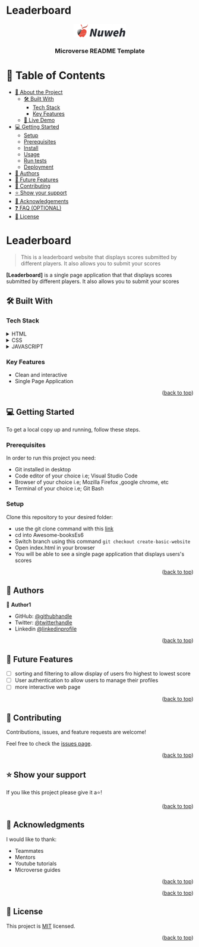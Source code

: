 
# Leaderboard
<div align="center">
  <!-- You are encouraged to replace this logo with your own! Otherwise you can also remove it. -->
  <img src="./logo.png" alt="logo" width="140"  height="auto" />
  <br/>

  <h3><b>Microverse README Template</b></h3>

</div>

<!-- TABLE OF CONTENTS -->

# 📗 Table of Contents

- [📖 About the Project](#about-project)
  - [🛠 Built With](#built-with)
    - [Tech Stack](#tech-stack)
    - [Key Features](#key-features)
  - [🚀 Live Demo](#live-demo)
- [💻 Getting Started](#getting-started)
  - [Setup](#setup)
  - [Prerequisites](#prerequisites)
  - [Install](#install)
  - [Usage](#usage)
  - [Run tests](#run-tests)
  - [Deployment](#triangular_flag_on_post-deployment)
- [👥 Authors](#authors)
- [🔭 Future Features](#future-features)
- [🤝 Contributing](#contributing)
- [⭐️ Show your support](#support)
- [🙏 Acknowledgements](#acknowledgements)
- [❓ FAQ (OPTIONAL)](#faq)
- [📝 License](#license)



<!-- PROJECT DESCRIPTION -->

# Leaderboard<a name="about-project"></a>

>  This is a  leaderboard website that  displays scores submitted by different players. It also allows you to submit your scores

**[Leaderboard]** is a single page application that that  displays scores submitted by different players. It also allows you to submit your scores
## 🛠 Built With <a name="built-with"></a>

### Tech Stack <a name="tech-stack"></a>

<details>
  <summary>HTML</summary>
  <ul>
    <li><a href="#">HTML</a></li>
  </ul>
</details>

<details>
  <summary>CSS</summary>
  <ul>
    <li><a href="#">CSS</a></li>
  </ul>
</details>

<details>
<summary>JAVASCRIPT</summary>
  <ul>
    <li><a href="#">JAVASCRIPT</a></li>
  </ul>
</details>

<!-- Features -->

### Key Features <a name="key-features"></a>

- Clean and interactive
- Single Page Application

<p align="right">(<a href="#readme-top">back to top</a>)</p>


<!-- GETTING STARTED -->

## 💻 Getting Started <a name="getting-started"></a>

To get a local copy up and running, follow these steps.

### Prerequisites

In order to run this project you need:
- Git installed in desktop
- Code editor of your choice i.e; Visual Studio Code
- Browser of your choice i.e; Mozilla Firefox ,google chrome, etc
- Terminal of your choice i.e; Git Bash
<!--
Example command:

```sh
 gem install rails
```
 -->
### Setup

Clone this repository to your desired folder:
- use the git clone command with this [link](git@github.com:Lornakaboro/Leaderboard.git)
- cd into Awesome-booksEs6
- Switch branch using this command `git checkout create-basic-website`
- Open index.html in your browser
- You will be able to see a single page application that displays users's scores
<p align="right">(<a href="#readme-top">back to top</a>)</p>
<!-- AUTHORS -->

## 👥 Authors <a name="authors"></a>

👤 **Author1**

- GitHub:  [@githubhandle](https://github.com/Lornakaboro)
- Twitter: [@twitterhandle](https://twitter.com/KaboroLorna)
- Linkedin [@linkedinprofile](https://www.linkedin.com/in/lorna-kaboro-23620b242/)
<p align="right">(<a href="#readme-top">back to top</a>)</p>

<!-- FUTURE FEATURES -->

## 🔭 Future Features <a name="future-features"></a>

- [ ] sorting and filtering to allow display of users fro highest to lowest score
- [ ] User authentication to allow users to manage their profiles
- [ ] more interactive web page

<p align="right">(<a href="#readme-top">back to top</a>)</p>

<!-- CONTRIBUTING -->

## 🤝 Contributing <a name="contributing"></a>

Contributions, issues, and feature requests are welcome!

Feel free to check the [issues page](https://github.com/Lornakaboro/nutrition-website/issues).

<p align="right">(<a href="#readme-top">back to top</a>)</p>

<!-- SUPPORT -->

## ⭐️ Show your support <a name="support"></a>

If you like this project please give it a⭐️!

<p align="right">(<a href="#readme-top">back to top</a>)</p>

<!-- ACKNOWLEDGEMENTS -->

## 🙏 Acknowledgments <a name="acknowledgements"></a>

I would like to thank:
- Teammates
- Mentors
- Youtube tutorials
- Microverse guides

<p align="right">(<a href="#readme-top">back to top</a>)</p>

<!-- FAQ (optional) -->

<p align="right">(<a href="#readme-top">back to top</a>)</p>

<!-- LICENSE -->

## 📝 License <a name="license"></a>

This project is [MIT](./LICENSE) licensed.

<p align="right">(<a href="#readme-top">back to top</a>)</p>
